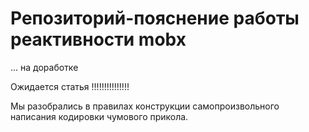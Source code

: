 # Репозиторий-пояснение работы реактивности mobx

... на доработке


Ожидается статья !!!!!!!!!!!!!!!

Мы разобрались в правилах конструкции самопроизвольного написания кодировки чумового прикола.
